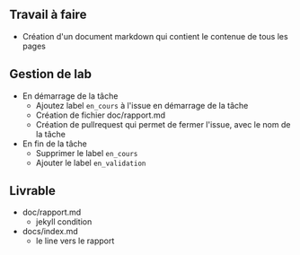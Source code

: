 ## Travail à faire

- Création d'un document markdown qui contient le contenue de tous les pages 

## Gestion de lab 

- En démarrage de la tâche 
  - Ajoutez label `en_cours` à l'issue en démarrage de la tâche
  - Création de fichier doc/rapport.md
  - Création de pullrequest qui permet de fermer l'issue, avec le nom de la tâche
- En fin de la tâche
  - Supprimer le label `en_cours`
  - Ajouter le label `en_validation`

## Livrable

- doc/rapport.md
  - jekyll condition
- docs/index.md
  - le line vers le rapport